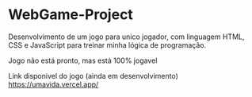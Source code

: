 # WebGame-Project
 Desenvolvimento de um jogo para unico jogador, com linguagem HTML, CSS e JavaScript para treinar minha lógica de programação.

 Jogo não está pronto, mas está 100% jogavel

 Link disponivel do jogo (ainda em desenvolvimento) https://umavida.vercel.app/
